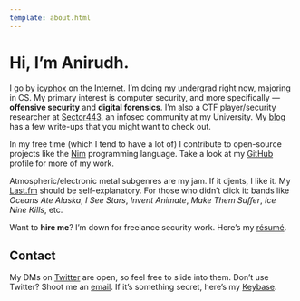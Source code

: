 ```yaml
---
template: about.html
---
```


# Hi, I’m Anirudh.

I go by [icyphox](https://www.startpage.com/do/search?query=icyphox) on the Internet. I’m doing my undergrad right now, majoring in CS. My primary interest is computer security, and more specifically — **offensive security** and **digital forensics**. I’m also a CTF player/security researcher at [Sector443](https://sector443.xyz), an infosec community at my University. My [blog](https://medium.com/@icyphox) has a few write-ups that you might want to check out.

In my free time (which I tend to have a lot of) I contribute to open-source projects like the [Nim](https://nim-lang.org) programming language. Take a look at my [GitHub](https://github.com/icyphox) profile for more of my work.

Atmospheric/electronic metal subgenres are my jam. If it djents, I like it. My [Last.fm](https://last.fm/user/Icyphox) should be self-explanatory. For those who didn’t click it: bands like _Oceans Ate Alaska_, _I See Stars_, _Invent Animate_, _Make Them Suffer_, _Ice Nine Kills_, etc.

Want to **hire me**? I’m down for freelance security work. Here’s my [résumé](https://x.icyphox.sh/resume.pdf).

## Contact

My DMs on [Twitter](https://twitter.com/icyphox) are open, so feel free to slide into them. Don’t use Twitter? Shoot me an [email](mailto:icyph0x@pm.me). If it’s something secret, here’s my [Keybase](https://keybase.io/icyphox).
